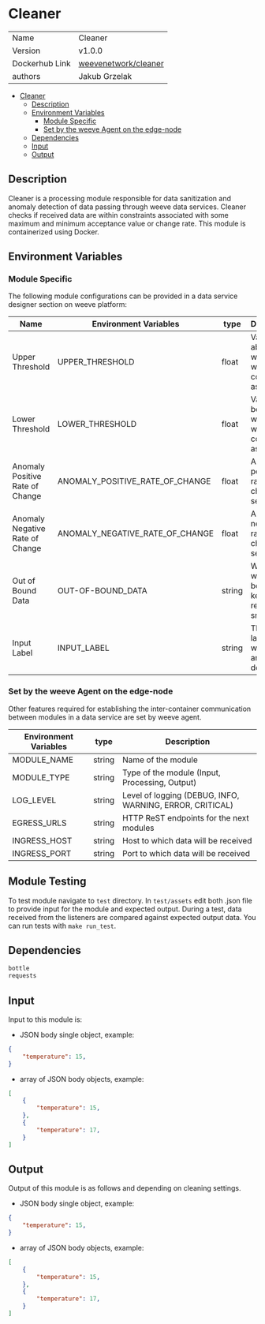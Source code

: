 # Cleaner

|                |                                       |
| -------------- | ------------------------------------- |
| Name           | Cleaner                               |
| Version        | v1.0.0                                |
| Dockerhub Link | [weevenetwork/cleaner](https://hub.docker.com/r/weevenetwork/cleaner) |
| authors        | Jakub Grzelak                    |

- [Cleaner](#cleaner)
  - [Description](#description)
  - [Environment Variables](#environment-variables)
    - [Module Specific](#module-specific)
    - [Set by the weeve Agent on the edge-node](#set-by-the-weeve-agent-on-the-edge-node)
  - [Dependencies](#dependencies)
  - [Input](#input)
  - [Output](#output)

## Description

Cleaner is a processing module responsible for data sanitization and anomaly detection of data passing through weeve data services.
Cleaner checks if received data are within constraints associated with some maximum and minimum acceptance value or change rate.
This module is containerized using Docker.

## Environment Variables

### Module Specific

The following module configurations can be provided in a data service designer section on weeve platform:

| Name                              | Environment Variables           | type   | Description                                              |
| --------------------------------- | ------------------------------- | ------ | -------------------------------------------------------- |
| Upper Threshold                   | UPPER_THRESHOLD                 | float  | Value above which data would be considered as anomaly    |
| Lower Threshold                   | LOWER_THRESHOLD                 | float  | Value below which data would be considered as anomaly    |
| Anomaly Positive Rate of Change   | ANOMALY_POSITIVE_RATE_OF_CHANGE | float  | Anomaly positive rate of change per second               |
| Anomaly Negative Rate of Change   | ANOMALY_NEGATIVE_RATE_OF_CHANGE | float  | Anomaly negative rate of change per second               |
| Out of Bound Data                 | OUT-OF-BOUND_DATA               | string | What to do with out of bound data: keep, remove, smooth  |
| Input Label                       | INPUT_LABEL                     | string | The input label on which anomaly is detected             |

### Set by the weeve Agent on the edge-node

Other features required for establishing the inter-container communication between modules in a data service are set by weeve agent.

| Environment Variables | type   | Description                                    |
| --------------------- | ------ | ---------------------------------------------- |
| MODULE_NAME           | string | Name of the module                             |
| MODULE_TYPE           | string | Type of the module (Input, Processing, Output)  |
| LOG_LEVEL             | string | Level of logging (DEBUG, INFO, WARNING, ERROR, CRITICAL) |
| EGRESS_URLS           | string | HTTP ReST endpoints for the next modules         |
| INGRESS_HOST          | string | Host to which data will be received            |
| INGRESS_PORT          | string | Port to which data will be received            |

## Module Testing

To test module navigate to `test` directory. In `test/assets` edit both .json file to provide input for the module and expected output. During a test, data received from the listeners are compared against expected output data. You can run tests with `make run_test`.

## Dependencies

```txt
bottle
requests
```

## Input

Input to this module is:

* JSON body single object, example:

```json
{
    "temperature": 15,
}
```

* array of JSON body objects, example:

```json
[
    {
        "temperature": 15,
    },
    {
        "temperature": 17,
    }
]
```

## Output

Output of this module is as follows and depending on cleaning settings.

* JSON body single object, example:

```json
{
    "temperature": 15,
}
```

* array of JSON body objects, example:

```json
[
    {
        "temperature": 15,
    },
    {
        "temperature": 17,
    }
]
```
